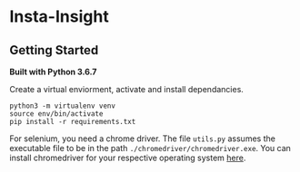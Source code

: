 # Insta-Insight

## Getting Started
**Built with Python 3.6.7**  

Create a virtual enviorment, activate and install dependancies.
```
python3 -m virtualenv venv
source env/bin/activate
pip install -r requirements.txt
```
For selenium, you need a chrome driver. The file `utils.py` assumes the executable file to be in the path `./chromedriver/chromedriver.exe`. You can install chromedriver for your respective operating system [here](https://chromedriver.storage.googleapis.com/index.html?path=2.45/).
